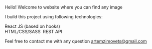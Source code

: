 Hello! Welcome to website where you can find any image

I build this project using following technologies:

React JS (based on hooks)&nbsp;<br/>
HTML/CSS/SASS&nbsp;
REST API&nbsp;

Feel free to contact me with any question artemzimovets@gmail.com

